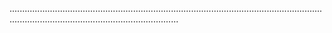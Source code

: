 ...............................................................................................................................................................................................
